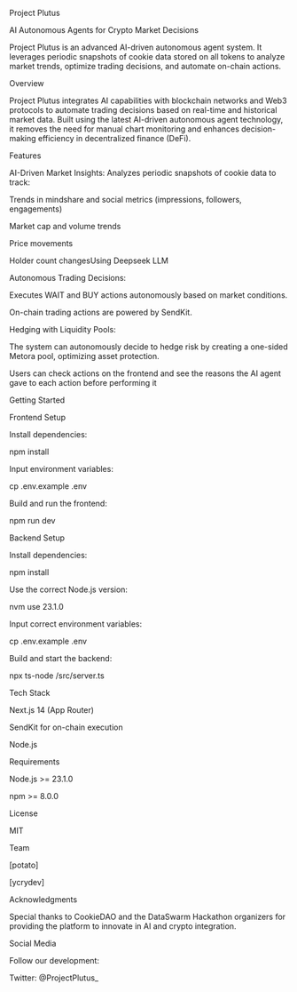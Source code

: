 Project Plutus

AI Autonomous Agents for Crypto Market Decisions

Project Plutus is an advanced AI-driven autonomous agent system. It leverages periodic snapshots of cookie data stored on all tokens to analyze market trends, optimize trading decisions, and automate on-chain actions.



Overview

Project Plutus integrates AI capabilities with blockchain networks and Web3 protocols to automate trading decisions based on real-time and historical market data. Built using the latest AI-driven autonomous agent technology, it removes the need for manual chart monitoring and enhances decision-making efficiency in decentralized finance (DeFi).

Features

AI-Driven Market Insights: Analyzes periodic snapshots of cookie data to track:

Trends in mindshare and social metrics (impressions, followers, engagements)

Market cap and volume trends

Price movements

Holder count changesUsing Deepseek LLM

Autonomous Trading Decisions:

Executes WAIT and BUY actions autonomously based on market conditions.

On-chain trading actions are powered by SendKit.

Hedging with Liquidity Pools:

The system can autonomously decide to hedge risk by creating a one-sided Metora pool, optimizing asset protection.

Users can check actions on the frontend and see the reasons the AI agent gave to each action before performing it

Getting Started

Frontend Setup

Install dependencies:

npm install

Input environment variables:

cp .env.example .env

Build and run the frontend:

npm run dev

Backend Setup

Install dependencies:

npm install

Use the correct Node.js version:

nvm use 23.1.0

Input correct environment variables:

cp .env.example .env

Build and start the backend:

npx ts-node /src/server.ts

Tech Stack

Next.js 14 (App Router)

SendKit for on-chain execution

Node.js

Requirements

Node.js >= 23.1.0

npm >= 8.0.0

License

MIT

Team

[potato]

[ycrydev]

Acknowledgments

Special thanks to CookieDAO and the DataSwarm Hackathon organizers for providing the platform to innovate in AI and crypto integration.

Social Media

Follow our development:

Twitter: @ProjectPlutus_

